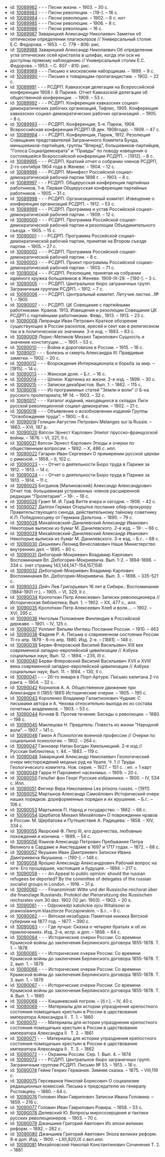 <ul>
<li>id: <a href="http://books.e-heritage.ru/book/10089982">10089982</a>	- - - Песни жизни. – 1903. – 30 с.</li>
<li>id: <a href="http://books.e-heritage.ru/book/10089983">10089983</a>	- - - Песни революции. – [19-]. – 16 с.</li>
<li>id: <a href="http://books.e-heritage.ru/book/10089984">10089984</a>	- - - Песни революции. – 1902. – 8 с. нот</li>
<li>id: <a href="http://books.e-heritage.ru/book/10089985">10089985</a>	- - - Песни революции. – 1906. – 8 с.</li>
<li>id: <a href="http://books.e-heritage.ru/book/10089986">10089986</a>	- - - Песни революции. – 16 с.</li>
<li>id: <a href="http://books.e-heritage.ru/book/10089987">10089987</a>	Заварицкий Александр Николаевич Заметки об оптическом определении плагиоклазов // Универсальный столик Е.С. Федорова. – 1953. – С. 779 - 806: рис.</li>
<li>id: <a href="http://books.e-heritage.ru/book/10089988">10089988</a>	Заварицкий Александр Николаевич Об определении угла оптических осей кристалла в шлифах, когда эти оси не доступны прямому наблюдению // Универсальный столик Е.С. Федорова. – 1953. – С. 807 - 810: рис.</li>
<li>id: <a href="http://books.e-heritage.ru/book/10089989">10089989</a>	- - - Письмо к московским наборщикам. – 1899. – 9 с.</li>
<li>id: <a href="http://books.e-heritage.ru/book/10089990">10089990</a>	- - - Письмо к товарищам-пропагандистам. – 1902. – 22 с.</li>
<li>id: <a href="http://books.e-heritage.ru/book/10089991">10089991</a>	- - - РСДРП. Кавказская делегация на Всероссийской конференции 1908 г. В Париже. Отчет Кавказской делегации об общественной конференции . – 1909. – 53 с.</li>
<li>id: <a href="http://books.e-heritage.ru/book/10089992">10089992</a>	- - - РСДРП. Конференция кавказских социал-демократических рабочих организаций, Тифлис, 1905. Конференция кавказских социал-демократических рабочих организаций . – 1905. – 8 с.</li>
<li>id: <a href="http://books.e-heritage.ru/book/10089993">10089993</a>	- - - РСДРП. Конференция, 5-я. Париж, 1908. Всероссийская конференция РСДРП (В дек. 1908года). – 1909. – 47 с.</li>
<li>id: <a href="http://books.e-heritage.ru/book/10089994">10089994</a>	- - - РСДРП. Конференция, Париж, 1912. Резолюция Совещания представителей Заграничного Комитета Бунда, меньшевиков-партийцев, группы "Вперед", большевиков-партийцев, "Голоса Социалдемократа" и "Правды" по поводу извещения о состоявшейся Всероссийской конференции РСДРП. – [1912]. – 8 с.</li>
<li>id: <a href="http://books.e-heritage.ru/book/10089995">10089995</a>	- - - РСДРП. Краткий отчет о собрании членов РСДРП, 2-го сентября 1904 года в Женеве. – 1904. – 12 с.</li>
<li>id: <a href="http://books.e-heritage.ru/book/10089996">10089996</a>	- - - РСДРП. Манифест Российской социал-демократической рабочей партии 1898 г. . – 1903. – 8 с.</li>
<li>id: <a href="http://books.e-heritage.ru/book/10089997">10089997</a>	- - - РСДРП. Общерусская конференция партийных работников, 1-я. Первая Общерусская конференция партийных работников. – 1905. – 31 с.</li>
<li>id: <a href="http://books.e-heritage.ru/book/10089998">10089998</a>	- - - РСДРП. Организационный комитет. Извещение о конференции организаций РСДРП. – 1912. – 53 с.</li>
<li>id: <a href="http://books.e-heritage.ru/book/10089999">10089999</a>	- - - РСДРП. Программа и устав Российской социал-демократической рабочей партии. – 1909. – 12 с.</li>
<li>id: <a href="http://books.e-heritage.ru/book/10090000">10090000</a>	- - - РСДРП. Программа Российской социал-демократической рабочей партии и резолюции Объединительного съезда. – 1905. – 15 с.</li>
<li>id: <a href="http://books.e-heritage.ru/book/10090001">10090001</a>	- - - РСДРП. Программа Российской социал-демократической рабочей партии, принятая на Втором съезде партии. – 1905. – 27 с.</li>
<li>id: <a href="http://books.e-heritage.ru/book/10090002">10090002</a>	- - - РСДРП. Программа Российской социал-демократической рабочей партии. – 8 с.</li>
<li>id: <a href="http://books.e-heritage.ru/book/10090003">10090003</a>	- - - РСДРП. Проект программы Российской социал-демократической рабочей партии. – 1903. – 71 с.</li>
<li>id: <a href="http://books.e-heritage.ru/book/10090004">10090004</a>	- - - РСДРП. Резолюция, принятая на собрании идейного кружка большевиков в Женеве. 1909-IX-29. – [190-]. – 3 с.</li>
<li>id: <a href="http://books.e-heritage.ru/book/10090005">10090005</a>	- - - РСДРП. Центральное бюро заграничных групп. Заграничным группам РСДРП. – 1912. – 7 с.</li>
<li>id: <a href="http://books.e-heritage.ru/book/10090006">10090006</a>	- - - РСДРП. Центральный комитет. Летучие листки…№ 1. – 1905</li>
<li>id: <a href="http://books.e-heritage.ru/book/10090007">10090007</a>	- - - РСДРП. ЦК Совещание с партийными работниками. Краков. 1913. Извещения и резолюции Совещания ЦК РСДРП с партийными работниками. Февр., 1913. – 1913. – 23 с.</li>
<li>id: <a href="http://books.e-heritage.ru/book/10090008">10090008</a>	Липранди Иван Петрович Краткое обозрение существующих в России расколов, ересей и сект как в религиозном так и в политическом их значении. 3-е изд. – 1883. – 83 с.</li>
<li>id: <a href="http://books.e-heritage.ru/book/10090009">10090009</a>	Лорис-Меликов Михаил Тариэлович Сущность и значение конституции…. – 1901. – 53 с.</li>
<li>id: <a href="http://books.e-heritage.ru/book/10090010">10090010</a>	- - - Война и дороговизна в России. – 1915. – 16 с.</li>
<li>id: <a href="http://books.e-heritage.ru/book/10090011">10090011</a>	- - - Болезнь и смерть Александра III: Правдивые заметки. – 1902. – 20 с.</li>
<li>id: <a href="http://books.e-heritage.ru/book/10090012">10090012</a>	- - - Возрождение Интернационала и борьба за мир. – [1915]. – 14 с.</li>
<li>id: <a href="http://books.e-heritage.ru/book/10090013">10090013</a>	- - - Женская доля. – Б.г.. – 16 с.</li>
<li>id: <a href="http://books.e-heritage.ru/book/10090014">10090014</a>	- - - Шпион: Картинка из жизни. 2-е изд. – 1899. – 30 с.</li>
<li>id: <a href="http://books.e-heritage.ru/book/10090015">10090015</a>	- - - Записки декабристов. Вып. 1. – 1862. – 115 с.</li>
<li>id: <a href="http://books.e-heritage.ru/book/10090016">10090016</a>	- - - Из программных статей "Земли и воли" // Б-ка русского пролетариата; № 14. – 1903. – 32 с.</li>
<li>id: <a href="http://books.e-heritage.ru/book/10090017">10090017</a>	- - - Каталог изданий, находящихся в складах Лиги русской революционной социал-демократии. – 1902. – 21 с.</li>
<li>id: <a href="http://books.e-heritage.ru/book/10090018">10090018</a>	- - - Объявление о возобновлении изданий Группы "Освобождение труда". – 1900. – 8 с.</li>
<li>id: <a href="http://books.e-heritage.ru/book/10090019">10090019</a>	Голицин Августин Петрович Melanges sur la Russie. – 1863. – XVI, 187 p.</li>
<li>id: <a href="http://books.e-heritage.ru/book/10090020">10090020</a>	Ватсон Эрнест Карлович Эпилог прусско-французской войны. – 1876. – VI, 221, II с.</li>
<li>id: <a href="http://books.e-heritage.ru/book/10090021">10090021</a>	Ватсон Эрнест Карлович Этюды и очерки по общественным вопросам. – 1892. – X, 486 с. илл.</li>
<li>id: <a href="http://books.e-heritage.ru/book/10090022">10090022</a>	Гагарин Иван Сергеевич О примирении русской церкви с римской. – 1858. – II, 102 с.</li>
<li>id: <a href="http://books.e-heritage.ru/book/10090023">10090023</a>	- - - Отчет о деятельности Бюро труда в Париже за 1912. – 1913. – 14 с.</li>
<li>id: <a href="http://books.e-heritage.ru/book/10090024">10090024</a>	- - - Отчет о деятельности Бюро труда в Париже за 1913. – 1914. – 11 с.</li>
<li>id: <a href="http://books.e-heritage.ru/book/10090025">10090025</a>	Богданов [Малиновский] Александр Александрович Отчет тов. большевикам устраненных членов расширенной редакции "Пролетария". – 19-. – 16 с.</li>
<li>id: <a href="http://books.e-heritage.ru/book/10090026">10090026</a>	Грант М. И. Граф Витте вчера и сегодня. – 1906. – 42 с.</li>
<li>id: <a href="http://books.e-heritage.ru/book/10090027">10090027</a>	Далтон Герман Открытое послание обер-прокурору Правительствующего синода, действительному тайному советнику К.П. Победоносцеву от Германа Дальтона. – 1890. – 79 с.</li>
<li>id: <a href="http://books.e-heritage.ru/book/10090028">10090028</a>	Михайловский-Данилевский Александр Иванович Некоторые выписки из бумаг М. Данилевского. 2-е изд. – 19-. – 68 с.</li>
<li>id: <a href="http://books.e-heritage.ru/book/10090029">10090029</a>	Михайловский-Данилевский Александр Иванович Некоторые выписки из бумаг М. Данилевского. 3-е изд. – Б.г.. – 68 с.</li>
<li>id: <a href="http://books.e-heritage.ru/book/10090030">10090030</a>	Дашкевич Леонид Вячеславович Наше Министерство внутренних дел. – 1895. – 80 с.</li>
<li>id: <a href="http://books.e-heritage.ru/book/10090031">10090031</a>	Дебогорий-Мокриевич Владимир Карлович Воспоминания Вл. Дебогория-Мокриевича. Вып. 1-2. – 1894-1898. – 334 с. (нет страниц 143,144,147-154,157,158)</li>
<li>id: <a href="http://books.e-heritage.ru/book/10090032">10090032</a>	Дебогорий-Мокриевич Владимир Карлович Воспоминания Вл. Дебогория-Мокриевича. Вып. 3. – 1898. – 335-521 с.</li>
<li>id: <a href="http://books.e-heritage.ru/book/10090033">10090033</a>	Дейч Лев Григорьевич 16 лет в Сибири.: Воспоминания (1884-1901 гг.). – 1905. – VI, 329, II с.</li>
<li>id: <a href="http://books.e-heritage.ru/book/10090034">10090034</a>	Кропоткин Петр Алексеевич Записки революционера // Историческая библиотека; Вып. 1. – 1902. – XX, 477 с., илл.</li>
<li>id: <a href="http://books.e-heritage.ru/book/10090035">10090035</a>	Кропоткин Петр Алексеевич Хлеб и воля…. – 1902. – XVI, 295 с.</li>
<li>id: <a href="http://books.e-heritage.ru/book/10090036">10090036</a>	Нюгольм Положение Финляндии в Российской державе. – 1901. – IV, 125 с.</li>
<li>id: <a href="http://books.e-heritage.ru/book/10090037">10090037</a>	Уоллинг Вильям Инглиш Послание России. – 1910. – 463</li>
<li>id: <a href="http://books.e-heritage.ru/book/10090038">10090038</a>	Фадеев Р. А. Письма о современном состоянии России 11-го апр. 1879 - 6-го апр. 1880. Изд. 2-е. – [1881]. – 148 с.</li>
<li>id: <a href="http://books.e-heritage.ru/book/10090039">10090039</a>	Берви-Флеровский Василий Васильевич XIX век современной западно-европейской цивилизации // Азбука социальных наук; Вып. 12. – 1894. – 235, III с.</li>
<li>id: <a href="http://books.e-heritage.ru/book/10090040">10090040</a>	Берви-Флеровский Василий Васильевич XVII и XVIII века современной западно-европейской цивилизации // Азбука социальных наук; Вып. 11. – 1894. – 130, II с.</li>
<li>id: <a href="http://books.e-heritage.ru/book/10090041">10090041</a>	- - - 26-го января в Порт-Артуре. Письмо капитана 2-го ранга. – 1904. – 32 с.</li>
<li>id: <a href="http://books.e-heritage.ru/book/10090042">10090042</a>	Корнилов А. А. Общественное движение при Александре II (1855-1881) Исторические очерки. – 1905. – 195 с.</li>
<li>id: <a href="http://books.e-heritage.ru/book/10090043">10090043</a>	Короленко Владимир Галактионович Чудная: С письмами автора и А. Чехова относительно выхода их из состава почетных академиков. – 1903. – 53 с.</li>
<li>id: <a href="http://books.e-heritage.ru/book/10090044">10090044</a>	Кочнев В. Против течения: Беседы о революции. – 1880. – 198 с.</li>
<li>id: <a href="http://books.e-heritage.ru/book/10090045">10090045</a>	Маклецова Н. Предатель: Повесть из жизни "Народной воли". – 1907. – 141 с.</li>
<li>id: <a href="http://books.e-heritage.ru/book/10090046">10090046</a>	Гамон А Психология военной профессии // Очерки по социальной психологии. – 1902. – 264 с.</li>
<li>id: <a href="http://books.e-heritage.ru/book/10090047">10090047</a>	Ганновер Натан Богдан Хмельницкий. 2-е изд // Русская библиотека; т. 44. – 1883. – 119 с.</li>
<li>id: <a href="http://books.e-heritage.ru/book/10090048">10090048</a>	Заварицкий Александр Николаевич Геологический очерк месторождений медных руд на Урале. Ч. 1 // Труды Геологического комитета. Нов. серия. – 1927. – 151 с. : ил. + 1 карт</li>
<li>id: <a href="http://books.e-heritage.ru/book/10090049">10090049</a>	Гарри Н Парламент насекомых. – 1909. – 20 с.</li>
<li>id: <a href="http://books.e-heritage.ru/book/10090050">10090050</a>	Гельбиг фон Георг Русские избранники. – 1900. – IV, 534 с. Илл.</li>
<li>id: <a href="http://books.e-heritage.ru/book/10090051">10090051</a>	Фигнер Вера Николаевна Les prisons russes. – [1911]</li>
<li>id: <a href="http://books.e-heritage.ru/book/10090052">10090052</a>	Мартынов Александр Самойлович Исторический очерк наших порядков: дореформенные порядки и их крушение. – Б.г.. – 106 с.</li>
<li>id: <a href="http://books.e-heritage.ru/book/10090053">10090053</a>	Мартьянов П. Народ и государство. – 1862. – 68 с.</li>
<li>id: <a href="http://books.e-heritage.ru/book/10090054">10090054</a>	Щербатов Михаил Михайлович О повреждении нравов в России. М. Щербатова и Путешествие А. Радищева. – 1858. – XIV, 334 с.</li>
<li>id: <a href="http://books.e-heritage.ru/book/10090055">10090055</a>	Яворский Ф. Петр III, его дурачества, любовные похождения и кончина. – 1899. – 54 с.</li>
<li>id: <a href="http://books.e-heritage.ru/book/10090056">10090056</a>	Языков Александр Петрович Пребывание Петра Великого в Сардаме и Амстердаме в 1697 и 1717 годах. – 1872. – 68 с.</li>
<li>id: <a href="http://books.e-heritage.ru/book/10090057">10090057</a>	Якушкин Иван Дмитриевич Записки Ивана Дмитриевича Якушкина. – [190-]. – 148 с.</li>
<li>id: <a href="http://books.e-heritage.ru/book/10090058">10090058</a>	Ярошко Александр Александрович Рабочий вопрос на юге: Его прошедшее, настоящее и будущее. – 1894. – 217 с.</li>
<li>id: <a href="http://books.e-heritage.ru/book/10090059">10090059</a>	- - - An Appeal to public opinion: should the russian refugees be deported? By the committee of delegates of the russian socialist groups in London. – 1916. – 31 p.</li>
<li>id: <a href="http://books.e-heritage.ru/book/10090060">10090060</a>	- - - Finanzministr Witte und der Russische reichsrat über die finanzlage Russlands. Protokol der Plenarsitzung des Russischen reichsrates vom 30 dez. 1902 (12 jan. 1903). – 1903. – 20 s.</li>
<li>id: <a href="http://books.e-heritage.ru/book/10090061">10090061</a>	- - - Odpowiedzi katolickie ojcu Witalisowi w prawoslawnym klasztorze Poczajowskim. – Б.г.. – 8 с.</li>
<li>id: <a href="http://books.e-heritage.ru/book/10090062">10090062</a>	- - - Вятская незабудка: Памятная книжка Вятской губернии на 1877 год. – 1877. – 390 с.</li>
<li>id: <a href="http://books.e-heritage.ru/book/10090063">10090063</a>	- - - Где лучше: Сказка о четырех братьях и об их приключениях. Изд. 2-е, испр. и доп. – 1868. – 64 с.</li>
<li>id: <a href="http://books.e-heritage.ru/book/10090064">10090064</a>	- - - Исторические очерки России: Со времени Крымской войны до заключения Берлинского договора 1855-1878. Т. 1. – 1878</li>
<li>id: <a href="http://books.e-heritage.ru/book/10090065">10090065</a>	- - - Исторические очерки России: Со времени Крымской войны до заключения Берлинского договора 1855-1878. Т. 2, вып. 1. – 1879</li>
<li>id: <a href="http://books.e-heritage.ru/book/10090066">10090066</a>	- - - Исторические очерки России: Со времени Крымской войны до заключения Берлинского договора 1855-1878. Т. 3. вып. 1. – 1879</li>
<li>id: <a href="http://books.e-heritage.ru/book/10090067">10090067</a>	- - - Исторические очерки России: Со времени Крымской войны до заключения Берлинского договора 1855-1878. Т. 4. Вып. 1. – 1880</li>
<li>id: <a href="http://books.e-heritage.ru/book/10090068">10090068</a>	- - - Кишиневский погром. – [б.г.]. – IV, 40 с.</li>
<li>id: <a href="http://books.e-heritage.ru/book/10090069">10090069</a>	- - - Материалы для истории упразднения крепостного состояния помещичьих крестьян в России в царствование императора Александра II . Т. 1. – 1860</li>
<li>id: <a href="http://books.e-heritage.ru/book/10090070">10090070</a>	- - - Материалы для истории упразднения крепостного состояния помещичьих крестьян в России в царствование императора Александра II . Т. 2. – 1861</li>
<li>id: <a href="http://books.e-heritage.ru/book/10090071">10090071</a>	- - - Материалы для истории упразднения крепостного состояния помещичьих крестьян в России в царствование императора Александра II . Т. 3. – 1862</li>
<li>id: <a href="http://books.e-heritage.ru/book/10090072">10090072</a>	- - - Окраины России. Сер. 1. Вып. 4. – 1874</li>
<li>id: <a href="http://books.e-heritage.ru/book/10090073">10090073</a>	- - - РСДРП. Центральное бюро заграничных групп. Заграничным группам РСДРП. Письмо № 53. – 1913. – 16 с.</li>
<li>id: <a href="http://books.e-heritage.ru/book/10090074">10090074</a>	Гейне Генрих Германия. Зимняя сказка. – 1875. – VIII,119 с.</li>
<li>id: <a href="http://books.e-heritage.ru/book/10090075">10090075</a>	Герсеванов Николай Борисович О социализме редакционных комиссий. Письма к председателю их генералу Ростовцеву. – 1860. – 64 с.</li>
<li>id: <a href="http://books.e-heritage.ru/book/10090076">10090076</a>	Головин Иван Гаврилович Записки Ивана Головина. – 1859. – 216 с.</li>
<li>id: <a href="http://books.e-heritage.ru/book/10090077">10090077</a>	Головин Иван Гаврилович Ровира. – 1858. – 53 с.</li>
<li>id: <a href="http://books.e-heritage.ru/book/10090078">10090078</a>	Делевский Ю. Вопросы миросозерцания и тактики русских революционеров. – 1903. – 70 с.</li>
<li>id: <a href="http://books.e-heritage.ru/book/10090079">10090079</a>	Джаншиев Григорий Аветович Из эпохи великих реформ. – 1892. – 262 с.</li>
<li>id: <a href="http://books.e-heritage.ru/book/10090080">10090080</a>	Джаншиев Григорий Аветович Эпоха великих реформ. 8-е доп. Изд. – 1900. – LXII,820,IX c.вкл.илл.</li>
<li>id: <a href="http://books.e-heritage.ru/book/10090081">10090081</a>	Михайловский Николай Константинович Сочинения Т. 2. – 1881</li>
</ul>
